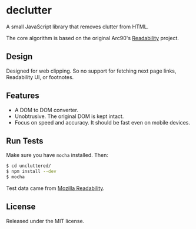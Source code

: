 # declutter
A small JavaScript library that removes clutter from HTML.

The core algorithm is based on the original Arc90's [Readability](https://code.google.com/p/arc90labs-readability/) project.

## Design

Designed for web clipping. So no support for fetching next page links, Readability UI, or footnotes.

## Features

* A DOM to DOM converter.
* Unobtrusive. The original DOM is kept intact.
* Focus on speed and accuracy. It should be fast even on mobile devices.

## Run Tests

Make sure you have `mocha` installed. Then:

```bash
$ cd uncluttered/
$ npm install --dev
$ mocha
```

Test data came from [Mozilla Readability](https://github.com/mozilla/readability).

## License

Released under the MIT license.